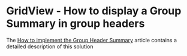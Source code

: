 # GridView - How to display a Group Summary in group headers


The <a href="https://www.devexpress.com/Support/Center/p/T198388">How to implement the Group Header Summary</a> article contains a detailed description of this solution

<br/>



